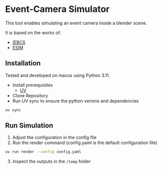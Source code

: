 # Event-Camera Simulator

This tool enables simulating an event camera inside a blender scene.

It is based on the works of:

- [IEBCS](https://github.com/neuromorphicsystems/IEBCS)
- [ESIM](https://github.com/uzh-rpg/rpg_esim)

## Installation

Tested and developed on macos using Python 3.11.

- Install prerequisites
  - [UV](https://docs.astral.sh/uv/getting-started/installation/)
- Clone Repository
- Run UV sync to ensure the python verions and dependencies
```bash
uv sync
```

## Run Simulation

1. Adjust the configuration in the config file
2. Run the render command (config.yaml is the default configuration file)
```bash
uv run render --config config.yaml
```
3. Inspect the outputs in the `/temp` folder